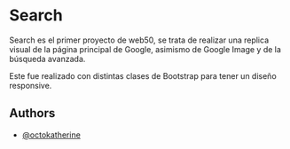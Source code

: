 # Search

Search es el primer proyecto de web50, se trata de realizar una replica visual de la página principal de Google, asimismo de Google Image y de la búsqueda avanzada.

Este fue realizado con distintas  clases de Bootstrap para tener un diseño responsive.



## Authors

- [@octokatherine](https://github.com/ChristopherSuazo07)

